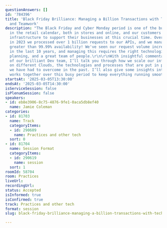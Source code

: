 ```yaml
---
questionAnswers: []
id: '784396'
title: 'Black Friday Brilliance: Managing a Billion Transactions with Tech, Tactics,
  and Teamwork'
description: "The Black Friday and Cyber Monday period is one of the busiest times
  in the retail calendar, both in stores and online, and our customers rely on our
  infrastructure to support their businesses at this crucial time. Over this period
  in 2023 we processed over 1 billion requests to our APIs, and we managed this with
  greater than 99.99% availability! We've seen our request volume increase over 100x
  in the last 10 years, and managing this requires the right technologies, careful
  planning, and a great team of people.\r\n\r\nWith insightful commentary from a cross-section
  of our brilliant Dev team, I’ll talk you through how we scale our infrastructure
  on different Clouds, the technologies and processes that are put in place and problems
  we have had to overcome in the past. I’ll also give some insights into how the team
  works together over this busy period to keep everything running smoothly.\r\n"
startsAt: '2025-03-05T13:30:00'
endsAt: '2025-03-05T14:30:00'
isServiceSession: false
isPlenumSession: false
speakers:
- id: eb8e3906-8c75-4876-9fe1-0aca5db8ef40
  name: Jamie Coleman
categories:
- id: 81703
  name: Track
  categoryItems:
  - id: 290609
    name: Practices and other tech
  sort: 0
- id: 81704
  name: Session Format
  categoryItems:
  - id: 290619
    name: session
  sort: 1
roomId: 58704
room: Practices
liveUrl:
recordingUrl:
status: Accepted
isInformed: true
isConfirmed: true
track: Practices and other tech
format: session
slug: black-friday-brilliance-managing-a-billion-transactions-with-tech-tactics-and-teamwork

---
```

